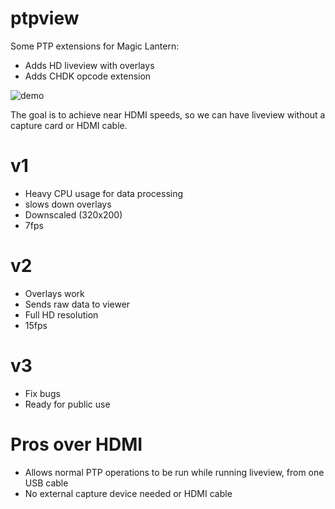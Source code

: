 # ptpview
Some PTP extensions for Magic Lantern:
- Adds HD liveview with overlays
- Adds CHDK opcode extension

![demo](https://eggnog.danielc.dev/f/75-53fwdwdn24lhaixlywg9h03z54pmf9.png)

The goal is to achieve near HDMI speeds, so we can have liveview without a capture card or HDMI cable.

# v1
- Heavy CPU usage for data processing
- slows down overlays
- Downscaled (320x200)
- 7fps

# v2
- Overlays work
- Sends raw data to viewer
- Full HD resolution
- 15fps

# v3
- Fix bugs
- Ready for public use

# Pros over HDMI
- Allows normal PTP operations to be run while running liveview, from one USB cable
- No external capture device needed or HDMI cable
